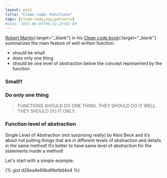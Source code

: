 ```yaml
---
layout: post
title: "Clean code: Functions"
tags: [clean-code,oop,patterns]
#date: 2015-06-03T00:32:23+02:00
---
```


[Robert Martin][]{:target="_blank"} in his [Clean code book][Clean code]{:target="_blank"} summarizes the main feature of well written function:

- should be small
- does only one thing
- should be one level of abstraction below the concept represented by the function

### Small!!

### Do only one thing

> FUNCTIONS SHOULD DO ONE THING. THEY SHOULD DO IT WELL.
THEY SHOULD DO IT ONLY.

### Function level of abstraction
Single Level of Abstraction (not surprising really) by Kent Beck and it’s about not putting things that are in different levels of abstraction and details in the same method! It’s better to have same level of abstraction for the statements inside a method!

Let's start with a simple example:

{% gist d26ea4e69bdf8efdd4e4 %}


[Robert Martin]: https://twitter.com/unclebobmartin
[Clean code]: http://www.amazon.com/Clean-Code-Handbook-Software-Craftsmanship/dp/0132350882

